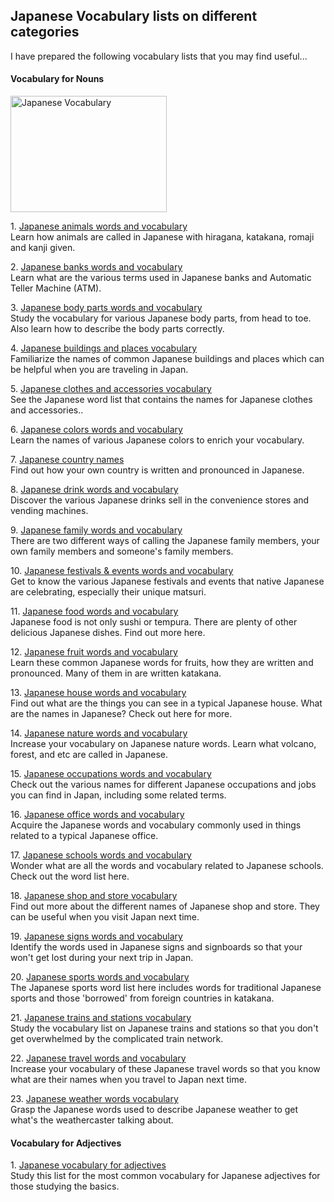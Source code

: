 <h2>Japanese Vocabulary lists on different categories</h2>

<p>
I have prepared the following vocabulary lists that you may find useful...
</p>

<h4>Vocabulary for Nouns</h4>

<p class="ItemRight">
    <img width="250" height="186" title="Japanese Vocabulary" alt="Japanese Vocabulary" src="http://www.learn-japanese-adventure.com/image-files/xjapanese-vocabulary.jpg.pagespeed.ic.Hvac1uakJT.jpg">
</p>

<p>
1. <a onclick="return FIX.track(this);" href="http://www.learn-japanese-adventure.com/japanese-animals.html">Japanese animals words and vocabulary</a><br>
Learn how animals are called in Japanese with hiragana, katakana, romaji and kanji given.
</p>

<p>
2. <a onclick="return FIX.track(this);" href="http://www.learn-japanese-adventure.com/japanese-banks.html">Japanese banks words and vocabulary</a><br>
Learn what are the various terms used in Japanese banks and Automatic Teller Machine (ATM).
</p>

<p>
3. <a onclick="return FIX.track(this);" href="http://www.learn-japanese-adventure.com/japanese-body-parts.html">Japanese body parts words and vocabulary</a><br>
Study the vocabulary for various Japanese body parts, from head to toe. Also learn how to describe the body parts correctly.
</p>

<p>
4. <a onclick="return FIX.track(this);" href="http://www.learn-japanese-adventure.com/japanese-buildings.html">Japanese buildings and places vocabulary</a><br>
Familiarize the names of common Japanese buildings and places which can be helpful when you are traveling in Japan.
</p>

<p>
5. <a onclick="return FIX.track(this);" href="http://www.learn-japanese-adventure.com/japanese-clothes.html">Japanese clothes and accessories vocabulary</a><br>
See the Japanese word list that contains the names for Japanese clothes and accessories..
</p>

<p>
6. <a onclick="return FIX.track(this);" href="http://www.learn-japanese-adventure.com/japanese-colors.html">Japanese colors words and vocabulary</a><br>
Learn the names of various Japanese colors to enrich your vocabulary.
</p>

<p>
7. <a onclick="return FIX.track(this);" href="http://www.learn-japanese-adventure.com/japanese-country-names.html">Japanese country names</a><br>
Find out how your own country is written and pronounced in Japanese.
</p>

<p>
8. <a onclick="return FIX.track(this);" href="http://www.learn-japanese-adventure.com/japanese-drink.html">Japanese drink words and vocabulary</a><br>
Discover the various Japanese drinks sell in the convenience stores and vending machines.
</p>

<p>
9. <a onclick="return FIX.track(this);" href="http://www.learn-japanese-adventure.com/japanese-family.html">Japanese family words and vocabulary</a><br>
There are two different ways of calling the Japanese family members, your own family members and someone's family members.
</p>

<p>
10. <a onclick="return FIX.track(this);" href="http://www.learn-japanese-adventure.com/japanese-festivals.html">Japanese festivals &amp; events words and vocabulary</a><br>
Get to know the various Japanese festivals and events that native Japanese are celebrating, especially their unique matsuri.
</p>

<p>
11. <a onclick="return FIX.track(this);" href="http://www.learn-japanese-adventure.com/japanese-food.html">Japanese food words and vocabulary</a><br>
Japanese food is not only sushi or tempura. There are plenty of other delicious Japanese dishes. Find out more here.
</p>

<p>
12. <a onclick="return FIX.track(this);" href="http://www.learn-japanese-adventure.com/japanese-fruit-words.html">Japanese fruit words and vocabulary</a><br>
Learn these common Japanese words for fruits, how they are written and pronounced. Many of them in are written katakana.
</p>

<p>
13. <a onclick="return FIX.track(this);" href="http://www.learn-japanese-adventure.com/japanese-house.html">Japanese house words and vocabulary</a><br>
Find out what are the things you can see in a typical Japanese house. What are the names in Japanese? Check out here for more.
</p>

<p>
14. <a onclick="return FIX.track(this);" href="http://www.learn-japanese-adventure.com/japanese-nature-words.html">Japanese nature words and vocabulary</a><br>
Increase your vocabulary on Japanese nature words. Learn what volcano, forest, and etc are called in Japanese.
</p>

<p>
15. <a onclick="return FIX.track(this);" href="http://www.learn-japanese-adventure.com/japanese-occupations.html">Japanese occupations words and vocabulary</a><br>
Check out the various names for different Japanese occupations and jobs you can find in Japan, including some related terms.
</p>

<p>
16. <a onclick="return FIX.track(this);" href="http://www.learn-japanese-adventure.com/japanese-office.html">Japanese office words and vocabulary</a><br>
Acquire the Japanese words and vocabulary commonly used in things related to a typical Japanese office.
</p>

<p>
17. <a onclick="return FIX.track(this);" href="http://www.learn-japanese-adventure.com/japanese-schools.html">Japanese schools words and vocabulary</a><br>
Wonder what are all the words and vocabulary related to Japanese schools. Check out the word list here.
</p>

<p>
18. <a onclick="return FIX.track(this);" href="http://www.learn-japanese-adventure.com/japanese-shop.html">Japanese shop and store vocabulary</a><br>
Find out more about the different names of Japanese shop and store. They can be useful when you visit Japan next time.
</p>

<p>
19. <a onclick="return FIX.track(this);" href="http://www.learn-japanese-adventure.com/japanese-signs.html">Japanese signs words and vocabulary</a><br>
Identify the words used in Japanese signs and signboards so that your won't get lost during your next trip in Japan.
</p>

<p>
20. <a onclick="return FIX.track(this);" href="http://www.learn-japanese-adventure.com/japanese-sports-words.html">Japanese sports words and vocabulary</a><br>
The Japanese sports word list here includes words for traditional Japanese sports and those 'borrowed' from foreign countries in katakana.
</p>

<p>
21. <a onclick="return FIX.track(this);" href="http://www.learn-japanese-adventure.com/japanese-trains.html">Japanese trains and stations vocabulary</a><br>
Study the vocabulary list on Japanese trains and stations so that you don't get overwhelmed by the complicated train network.
</p>

<p>
22. <a onclick="return FIX.track(this);" href="http://www.learn-japanese-adventure.com/japanese-travel-words.html">Japanese travel words and vocabulary</a><br>
Increase your vocabulary of these Japanese travel words so that you know what are their names when you travel to Japan next time.
</p>

<p>
23. <a onclick="return FIX.track(this);" href="http://www.learn-japanese-adventure.com/japanese-weather.html">Japanese weather words vocabulary</a><br>
Grasp the Japanese words used to describe Japanese weather to get what's the weathercaster talking about.
</p>

<h4>Vocabulary for Adjectives</h4>

<p>
1. <a onclick="return FIX.track(this);" href="http://www.learn-japanese-adventure.com/japanese-vocabulary-adjectives.html">Japanese vocabulary for adjectives</a><br>
Study this list for the most common vocabulary for Japanese adjectives for those studying the basics.
</p>

